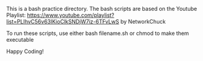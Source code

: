 This is a bash practice directory. The bash scripts are based on the Youtube Playlist: https://www.youtube.com/playlist?list=PLIhvC56v63IKioClkSNDjW7iz-6TFvLwS by NetworkChuck

To run these scripts, use either bash filename.sh or chmod to make them executable

Happy Coding!
